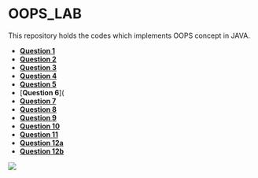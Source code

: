 # OOPS_LAB
This repository holds the  codes which implements OOPS concept in JAVA.
* [**Question 1**](https://github.com/ayush1612/OOPS_LAB/tree/master/Question1/src)
* [**Question 2**](https://github.com/ayush1612/OOPS_LAB/blob/master/Question2/src/account.java)
* [**Question 3**](https://github.com/ayush1612/OOPS_LAB/blob/master/Question3/src/Stack.java)
* [**Question 4**](https://github.com/ayush1612/OOPS_LAB/blob/master/Question4/src/Complex.java)
* [**Question 5**](https://github.com/ayush1612/OOPS_LAB/blob/master/Question5/src/Matrix.java)
* [**Question 6**](
* [**Question 7**](https://github.com/ayush1612/OOPS_LAB/tree/master/OOPSQ7)<br>
* [**Question 8**](https://github.com/ayush1612/OOPS_LAB/tree/master/OOPSQ8)<br>
* [**Question 9**](https://github.com/ayush1612/OOPS_LAB/tree/master/OOPSQ9)<br>
* [**Question 10**](https://github.com/ayush1612/OOPS_LAB/tree/master/StudentDetails)<br>
* [**Question 11**](https://github.com/ayush1612/OOPS_LAB/tree/master/ISE_Faculty_Department)<br>
* [**Question 12a**](https://github.com/ayush1612/OOPS_LAB/blob/master/Q12A.java)<br>
* [**Question 12b**](https://github.com/ayush1612/OOPS_LAB/blob/master/Q12B.java)<br>
<img src="https://www.javatpoint.com/images/java-oops.png" style:align="center">

